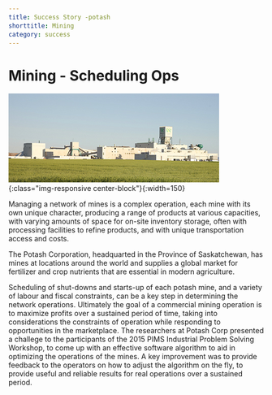 ```yaml
---
title: Success Story -potash
shorttitle: Mining
category: success
---
```


# Mining - Scheduling Ops

![PotashMine](/img/portfolio/potash_cory.jpg){:class="img-responsive center-block"}{:width=150}

Managing a network of mines is a complex operation, each mine with its own unique character, producing a range of products at various capacities, with varying amounts of space for
on-site inventory storage, often with processing facilities to refine products, and with unique transportation access and costs. 

The Potash Corporation, headquarted in the Province of Saskatchewan, has mines at locations around the world and supplies a global market for fertilizer and crop nutrients that are essential in modern agriculture. 

Scheduling of shut-downs and starts-up of each potash mine, and a variety of labour and fiscal constraints, can be a key step in determining the network operations. Ultimately the goal of a commercial mining operation is to maximize profits over a sustained period of time, taking into considerations the constraints of operation while responding to opportunities in the marketplace. The researchers at Potash Corp presented a challege to the participants of the 2015 PIMS Industrial Problem Solving Workshop, to come up with an effective software algorithm to aid in optimizing the operations of the mines. A key improvement was to provide feedback to the operators on how to adjust the algorithm on the fly, to provide useful and reliable results for real operations over a sustained period. 
